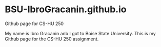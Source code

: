 # BSU-IbroGracanin.github.io
Github page for CS-HU 250

My name is Ibro Gracanin anb I got to Boise State University.
This is my Github page for the CS-HU 250 assignment.
